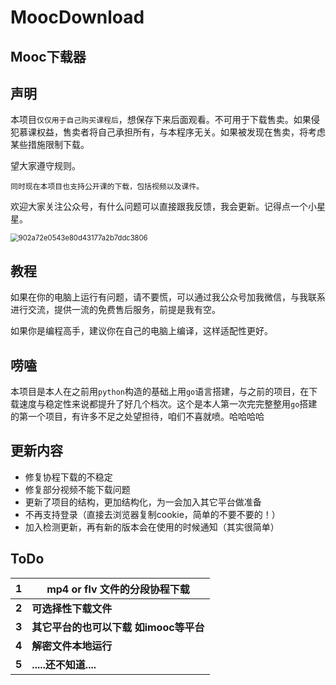 # MoocDownload
## Mooc下载器

## 声明

本项目`仅仅用于自己购买课程后`，想保存下来后面观看。不可用于下载售卖。如果侵犯慕课权益，售卖者将自己承担所有，与本程序无关。如果被发现在售卖，将考虑某些措施限制下载。

望大家遵守规则。

`同时现在本项目也支持公开课的下载，包括视频以及课件。`



欢迎大家关注公众号，有什么问题可以直接跟我反馈，我会更新。记得点一个小星星。

<img src="https://cdn.jsdelivr.net/gh/Esword56/blogImg@main/vx/902a72e0543e80d43177a2b7ddc3806.7absp7tl8d00.png" alt="902a72e0543e80d43177a2b7ddc3806" style="zoom: 80%;" />

## 教程

如果在你的电脑上运行有问题，请不要慌，可以通过我公众号加我微信，与我联系进行交流，提供一流的免费售后服务，前提是我有空。

如果你是编程高手，建议你在自己的电脑上编译，这样适配性更好。

## 唠嗑

本项目是本人在之前用`python`构造的基础上用`go`语言搭建，与之前的项目，在下载速度与稳定性来说都提升了好几个档次。这个是本人第一次完完整整用`go`搭建的第一个项目，有许多不足之处望担待，咱们不喜就喷。哈哈哈哈



## 更新内容

- 修复协程下载的不稳定
- 修复部分视频不能下载问题
- 更新了项目的结构，更加结构化，为一会加入其它平台做准备
- 不再支持登录（直接去浏览器复制cookie，简单的不要不要的！）
- 加入检测更新，再有新的版本会在使用的时候通知（其实很简单）



## ToDo



| 1     | mp4 or flv 文件的分段协程下载          |
| ----- | -------------------------------------- |
| **2** | **可选择性下载文件**                   |
| **3** | **其它平台的也可以下载 如imooc等平台** |
| **4** | **解密文件本地运行**                   |
| **5** | **.....还不知道....**                  |

